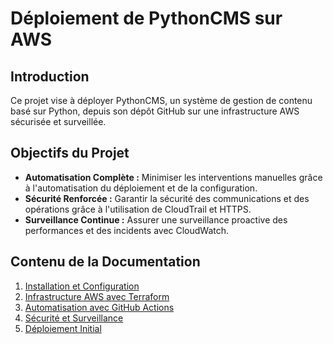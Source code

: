 # Déploiement de PythonCMS sur AWS

## Introduction
Ce projet vise à déployer PythonCMS, un système de gestion de contenu basé sur Python, depuis son dépôt GitHub sur une infrastructure AWS sécurisée et surveillée.

## Objectifs du Projet
- **Automatisation Complète :** Minimiser les interventions manuelles grâce à l'automatisation du déploiement et de la configuration.
- **Sécurité Renforcée :** Garantir la sécurité des communications et des opérations grâce à l'utilisation de CloudTrail et HTTPS.
- **Surveillance Continue :** Assurer une surveillance proactive des performances et des incidents avec CloudWatch.

## Contenu de la Documentation
1. [Installation et Configuration](docs/installation_et_configuration.md)
2. [Infrastructure AWS avec Terraform](docs/infrastructure_aws_terraform.md)
3. [Automatisation avec GitHub Actions](docs/automatisation_github_actions.md)
4. [Sécurité et Surveillance](docs/securite_et_surveillance.md)
5. [Déploiement Initial](docs/deploiement_initial.md)

